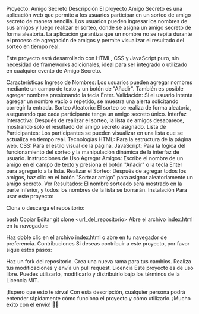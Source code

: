 Proyecto: Amigo Secreto
Descripción
El proyecto Amigo Secreto es una aplicación web que permite a los usuarios participar en un sorteo de amigo secreto de manera sencilla. Los usuarios pueden ingresar los nombres de sus amigos y luego realizar el sorteo, donde se asigna un amigo secreto de forma aleatoria. La aplicación garantiza que un nombre no se repita durante el proceso de agregación de amigos y permite visualizar el resultado del sorteo en tiempo real.

Este proyecto está desarrollado con HTML, CSS y JavaScript puro, sin necesidad de frameworks adicionales, ideal para ser integrado o utilizado en cualquier evento de Amigo Secreto.

Características
Ingreso de Nombres: Los usuarios pueden agregar nombres mediante un campo de texto y un botón de "Añadir". También es posible agregar nombres presionando la tecla Enter.
Validación: Si el usuario intenta agregar un nombre vacío o repetido, se muestra una alerta solicitando corregir la entrada.
Sorteo Aleatorio: El sorteo se realiza de forma aleatoria, asegurando que cada participante tenga un amigo secreto único.
Interfaz Interactiva: Después de realizar el sorteo, la lista de amigos desaparece, mostrando solo el resultado del amigo secreto asignado.
Lista de Participantes: Los participantes se pueden visualizar en una lista que se actualiza en tiempo real.
Tecnologías
HTML: Para la estructura de la página web.
CSS: Para el estilo visual de la página.
JavaScript: Para la lógica del funcionamiento del sorteo y la manipulación dinámica de la interfaz de usuario.
Instrucciones de Uso
Agregar Amigos: Escribe el nombre de un amigo en el campo de texto y presiona el botón "Añadir" o la tecla Enter para agregarlo a la lista.
Realizar el Sorteo: Después de agregar todos los amigos, haz clic en el botón "Sortear amigo" para asignar aleatoriamente un amigo secreto.
Ver Resultados: El nombre sorteado será mostrado en la parte inferior, y todos los nombres de la lista se borrarán.
Instalación
Para usar este proyecto:

Clona o descarga el repositorio:

bash
Copiar
Editar
git clone <url_del_repositorio>
Abre el archivo index.html en tu navegador:

Haz doble clic en el archivo index.html o abre en tu navegador de preferencia.
Contribuciones
Si deseas contribuir a este proyecto, por favor sigue estos pasos:

Haz un fork del repositorio.
Crea una nueva rama para tus cambios.
Realiza tus modificaciones y envía un pull request.
Licencia
Este proyecto es de uso libre. Puedes utilizarlo, modificarlo y distribuirlo bajo los términos de la Licencia MIT.

¡Espero que esto te sirva! Con esta descripción, cualquier persona podrá entender rápidamente cómo funciona el proyecto y cómo utilizarlo. ¡Mucho éxito con el envío! 🎉🚀